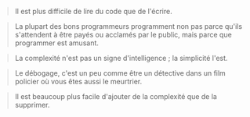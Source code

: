 > Il est plus difficile de lire du code que de l'écrire.

> La plupart des bons programmeurs programment non pas parce qu'ils s'attendent à être payés ou acclamés par le public, mais parce que programmer est amusant.

> La complexité n'est pas un signe d'intelligence ; la simplicité l'est.

> Le débogage, c'est un peu comme être un détective dans un film policier où vous êtes aussi le meurtrier.

> Il est beaucoup plus facile d'ajouter de la complexité que de la supprimer.
